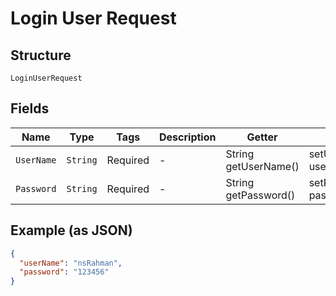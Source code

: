 
# Login User Request

## Structure

`LoginUserRequest`

## Fields

| Name | Type | Tags | Description | Getter | Setter |
|  --- | --- | --- | --- | --- | --- |
| `UserName` | `String` | Required | - | String getUserName() | setUserName(String userName) |
| `Password` | `String` | Required | - | String getPassword() | setPassword(String password) |

## Example (as JSON)

```json
{
  "userName": "nsRahman",
  "password": "123456"
}
```


